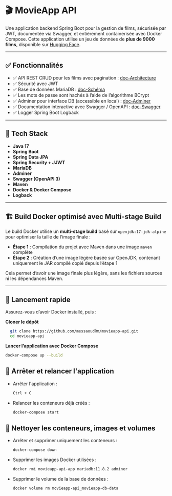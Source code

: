# 🎬 MovieApp API

Une application backend Spring Boot pour la gestion de films, sécurisée par JWT, documentée via Swagger, et entièrement containerisée avec Docker Compose. 
Cette application utilise un jeu de données de **plus de 9000 films**, disponible sur [Hugging Face](https://huggingface.co/datasets/Pablinho/movies-dataset).

---

## ✅ Fonctionnalités

- ✅ API REST CRUD pour les films avec pagination : [doc-Architecture](docs/ARCHITECTURE.md)
- ✅ Sécurité avec JWT
- ✅ Base de données MariaDB : [doc-Schéma](docs/DATABASE_SCHEMA.md)
- ✅ Les mots de passe sont hachés à l’aide de l’algorithme BCrypt
- ✅ Adminer pour interface DB (accessible en local) : [doc-Adminer](docs/ADMINER.md) 
- ✅ Documentation interactive avec Swagger / OpenAPI : [doc-Swagger](docs/SWAGGER.md)
- ✅ Logger Spring Boot Logback

---

## 🧱 Tech Stack

- **Java 17**
- **Spring Boot**
- **Spring Data JPA**
- **Spring Security + JJWT**
- **MariaDB**
- **Adminer**
- **Swagger (OpenAPI 3)**
- **Maven**
- **Docker & Docker Compose**
- **Logback**

---


## 🏗️ Build Docker optimisé avec Multi-stage Build

Le build Docker utilise un **multi-stage build** basé sur `openjdk:17-jdk-alpine` pour optimiser la taille de l’image finale :

- **Étape 1** : Compilation du projet avec Maven dans une image `maven` complète
- **Étape 2** : Création d’une image légère basée sur OpenJDK, contenant uniquement le JAR compilé copié depuis l’étape 1

Cela permet d’avoir une image finale plus légère, sans les fichiers sources ni les dépendances Maven.

---
## 🚀 Lancement rapide

Assurez-vous d’avoir Docker installé, puis :

**Cloner le dépôt**

```bash
  git clone https://github.com/messaoudRm/movieapp-api.git
  cd movieapp-api
```

**Lancer l’application avec Docker Compose**

```bash
docker-compose up --build
```

## 🛑 Arrêter et relancer l'application

- Arrêter l'application :
  ```bash
  Ctrl + C
  ```

- Relancer les conteneurs déjà créés :
  ```bash
  docker-compose start
  ```

## 🧹 Nettoyer les conteneurs, images et volumes

- Arrêter et supprimer uniquement les conteneurs :
  ```bash
  docker-compose down
  ```

- Supprimer les images Docker utilisées :
  ```bash
  docker rmi movieapp-api-app mariadb:11.8.2 adminer
  ```

- Supprimer le volume de la base de données :
  ```bash
  docker volume rm movieapp-api_movieapp-db-data
  ```

